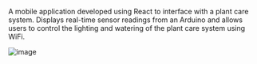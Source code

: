 A mobile application developed using React to interface with a plant care system. Displays real-time sensor readings from an Arduino and allows users to control the lighting and watering of the plant care system using WiFi.

![image](https://github.com/calvinhtr/Plant-B-App/assets/46030078/0c6a3033-c318-46f7-9fc5-c515b4badbf1)
